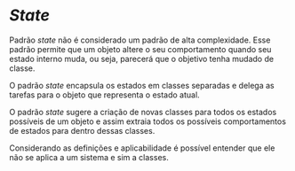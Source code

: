 # *State*

Padrão *state* não é considerado um padrão de alta complexidade. Esse padrão permite que um objeto altere o seu comportamento quando seu estado interno muda, ou seja, parecerá que o objetivo tenha mudado de classe.

O padrão *state* encapsula os estados em classes separadas e delega as tarefas para o objeto que representa o estado atual.

O padrão *state* sugere a criação de novas classes para todos os estados possíveis de um objeto e assim extraia todos os possíveis comportamentos de estados para dentro dessas classes.

Considerando as definições e aplicabilidade é possível entender que ele não se aplica a um sistema e sim a classes.